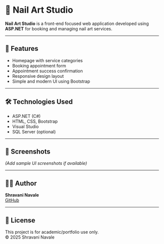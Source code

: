 # 💅 Nail Art Studio

**Nail Art Studio** is a front-end focused web application developed using **ASP.NET** for booking and managing nail art services.

---

## 🔧 Features

- Homepage with service categories
- Booking appointment form
- Appointment success confirmation
- Responsive design layout
- Simple and modern UI using Bootstrap

---

## 🛠️ Technologies Used

- ASP.NET (C#)
- HTML, CSS, Bootstrap
- Visual Studio
- SQL Server (optional)

---

## 📸 Screenshots

*(Add sample UI screenshots if available)*

---

## 👩‍💻 Author

**Shravani Navale**  
[GitHub](https://github.com/shravani3322)

---

## 📜 License

This project is for academic/portfolio use only.  
© 2025 Shravani Navale
